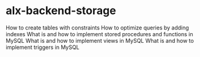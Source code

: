 # alx-backend-storage
How to create tables with constraints How to optimize queries by adding indexes What is and how to implement stored procedures and functions in MySQL What is and how to implement views in MySQL What is and how to implement triggers in MySQL
